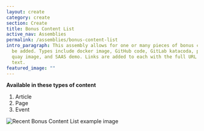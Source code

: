 ```yaml
---
layout: create
category: create
section: Create
title: Bonus Content List
active_nav: Assemblies
permalink: /assemblies/bonus-content-list
intro_paragraph: This assembly allows for one or many pieces of bonus content to
  be added. Types include docker image, GitHub code, GitLab katacoda, podcast,
  quay image, and SAAS demo. Links are added to each with the full URL and link
  text.
featured_image: ""
---
```

**Available in these types of content**

1. Article
2. Page
3. Event

![Recent Bonus Content List example image](/design-manual/assets/uploads/bonus_content_list-example.png)